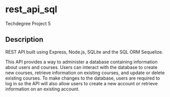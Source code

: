 # rest_api_sql

Techdegree Project 5

## Description

REST API built using Express, Node.js, SQLite and the SQL ORM Sequelize.

This API provides a way to administer a database containing information about users and courses. Users can interact with the database to create new courses, retrieve information on existing courses, and update or delete existing courses. To make changes to the database, users are required to log in so the API will also allow users to create a new account or retrieve information on an existing account.

